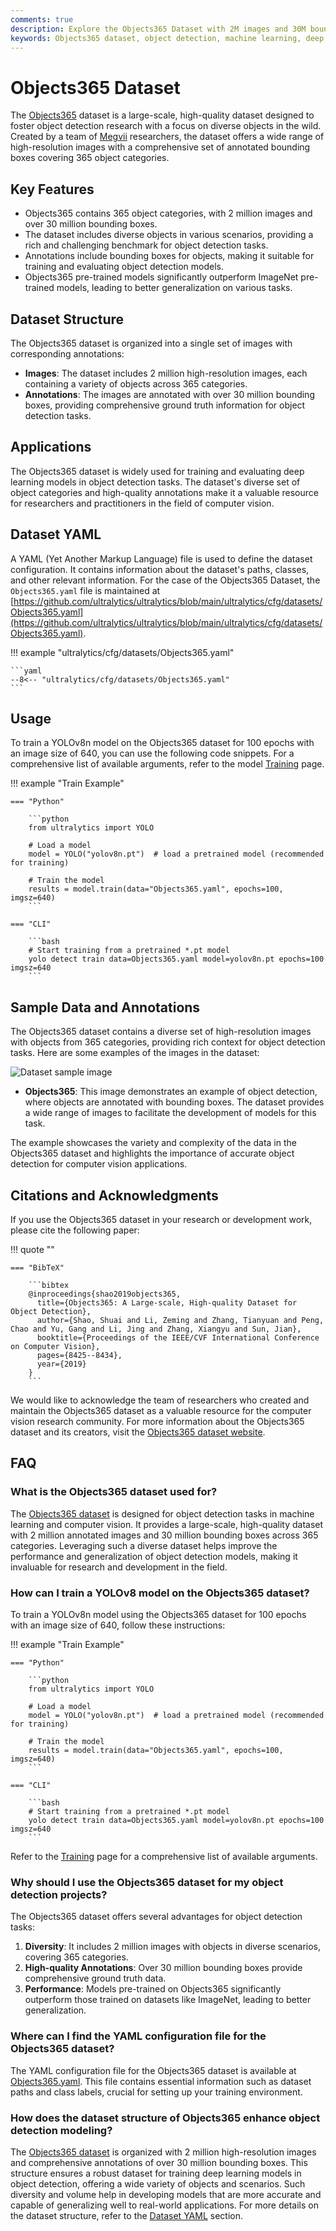 ```yaml
---
comments: true
description: Explore the Objects365 Dataset with 2M images and 30M bounding boxes across 365 categories. Enhance your object detection models with diverse, high-quality data.
keywords: Objects365 dataset, object detection, machine learning, deep learning, computer vision, annotated images, bounding boxes, YOLOv8, high-resolution images, dataset configuration
---
```


# Objects365 Dataset

The [Objects365](https://www.objects365.org/) dataset is a large-scale, high-quality dataset designed to foster object detection research with a focus on diverse objects in the wild. Created by a team of [Megvii](https://en.megvii.com/) researchers, the dataset offers a wide range of high-resolution images with a comprehensive set of annotated bounding boxes covering 365 object categories.

## Key Features

- Objects365 contains 365 object categories, with 2 million images and over 30 million bounding boxes.
- The dataset includes diverse objects in various scenarios, providing a rich and challenging benchmark for object detection tasks.
- Annotations include bounding boxes for objects, making it suitable for training and evaluating object detection models.
- Objects365 pre-trained models significantly outperform ImageNet pre-trained models, leading to better generalization on various tasks.

## Dataset Structure

The Objects365 dataset is organized into a single set of images with corresponding annotations:

- **Images**: The dataset includes 2 million high-resolution images, each containing a variety of objects across 365 categories.
- **Annotations**: The images are annotated with over 30 million bounding boxes, providing comprehensive ground truth information for object detection tasks.

## Applications

The Objects365 dataset is widely used for training and evaluating deep learning models in object detection tasks. The dataset's diverse set of object categories and high-quality annotations make it a valuable resource for researchers and practitioners in the field of computer vision.

## Dataset YAML

A YAML (Yet Another Markup Language) file is used to define the dataset configuration. It contains information about the dataset's paths, classes, and other relevant information. For the case of the Objects365 Dataset, the `Objects365.yaml` file is maintained at [https://github.com/ultralytics/ultralytics/blob/main/ultralytics/cfg/datasets/Objects365.yaml](https://github.com/ultralytics/ultralytics/blob/main/ultralytics/cfg/datasets/Objects365.yaml).

!!! example "ultralytics/cfg/datasets/Objects365.yaml"

    ```yaml
    --8<-- "ultralytics/cfg/datasets/Objects365.yaml"
    ```

## Usage

To train a YOLOv8n model on the Objects365 dataset for 100 epochs with an image size of 640, you can use the following code snippets. For a comprehensive list of available arguments, refer to the model [Training](../../modes/train.md) page.

!!! example "Train Example"

    === "Python"

        ```python
        from ultralytics import YOLO

        # Load a model
        model = YOLO("yolov8n.pt")  # load a pretrained model (recommended for training)

        # Train the model
        results = model.train(data="Objects365.yaml", epochs=100, imgsz=640)
        ```

    === "CLI"

        ```bash
        # Start training from a pretrained *.pt model
        yolo detect train data=Objects365.yaml model=yolov8n.pt epochs=100 imgsz=640
        ```

## Sample Data and Annotations

The Objects365 dataset contains a diverse set of high-resolution images with objects from 365 categories, providing rich context for object detection tasks. Here are some examples of the images in the dataset:

![Dataset sample image](https://github.com/ultralytics/docs/releases/download/0/objects365-sample-image.avif)

- **Objects365**: This image demonstrates an example of object detection, where objects are annotated with bounding boxes. The dataset provides a wide range of images to facilitate the development of models for this task.

The example showcases the variety and complexity of the data in the Objects365 dataset and highlights the importance of accurate object detection for computer vision applications.

## Citations and Acknowledgments

If you use the Objects365 dataset in your research or development work, please cite the following paper:

!!! quote ""

    === "BibTeX"

        ```bibtex
        @inproceedings{shao2019objects365,
          title={Objects365: A Large-scale, High-quality Dataset for Object Detection},
          author={Shao, Shuai and Li, Zeming and Zhang, Tianyuan and Peng, Chao and Yu, Gang and Li, Jing and Zhang, Xiangyu and Sun, Jian},
          booktitle={Proceedings of the IEEE/CVF International Conference on Computer Vision},
          pages={8425--8434},
          year={2019}
        }
        ```

We would like to acknowledge the team of researchers who created and maintain the Objects365 dataset as a valuable resource for the computer vision research community. For more information about the Objects365 dataset and its creators, visit the [Objects365 dataset website](https://www.objects365.org/).

## FAQ

### What is the Objects365 dataset used for?

The [Objects365 dataset](https://www.objects365.org/) is designed for object detection tasks in machine learning and computer vision. It provides a large-scale, high-quality dataset with 2 million annotated images and 30 million bounding boxes across 365 categories. Leveraging such a diverse dataset helps improve the performance and generalization of object detection models, making it invaluable for research and development in the field.

### How can I train a YOLOv8 model on the Objects365 dataset?

To train a YOLOv8n model using the Objects365 dataset for 100 epochs with an image size of 640, follow these instructions:

!!! example "Train Example"

    === "Python"

        ```python
        from ultralytics import YOLO

        # Load a model
        model = YOLO("yolov8n.pt")  # load a pretrained model (recommended for training)

        # Train the model
        results = model.train(data="Objects365.yaml", epochs=100, imgsz=640)
        ```

    === "CLI"

        ```bash
        # Start training from a pretrained *.pt model
        yolo detect train data=Objects365.yaml model=yolov8n.pt epochs=100 imgsz=640
        ```

Refer to the [Training](../../modes/train.md) page for a comprehensive list of available arguments.

### Why should I use the Objects365 dataset for my object detection projects?

The Objects365 dataset offers several advantages for object detection tasks:

1. **Diversity**: It includes 2 million images with objects in diverse scenarios, covering 365 categories.
2. **High-quality Annotations**: Over 30 million bounding boxes provide comprehensive ground truth data.
3. **Performance**: Models pre-trained on Objects365 significantly outperform those trained on datasets like ImageNet, leading to better generalization.

### Where can I find the YAML configuration file for the Objects365 dataset?

The YAML configuration file for the Objects365 dataset is available at [Objects365.yaml](https://github.com/ultralytics/ultralytics/blob/main/ultralytics/cfg/datasets/Objects365.yaml). This file contains essential information such as dataset paths and class labels, crucial for setting up your training environment.

### How does the dataset structure of Objects365 enhance object detection modeling?

The [Objects365 dataset](https://www.objects365.org/) is organized with 2 million high-resolution images and comprehensive annotations of over 30 million bounding boxes. This structure ensures a robust dataset for training deep learning models in object detection, offering a wide variety of objects and scenarios. Such diversity and volume help in developing models that are more accurate and capable of generalizing well to real-world applications. For more details on the dataset structure, refer to the [Dataset YAML](#dataset-yaml) section.
